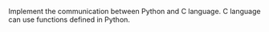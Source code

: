 Implement the communication between Python and C language.
C language can use functions defined in Python.
